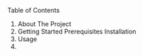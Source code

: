 Table of Contents
1. About The Project
2. Getting Started
   Prerequisites
   Installation
4. Usage
5. 
